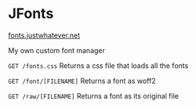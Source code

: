 # JFonts

[fonts.justwhatever.net](https://fonts.justwhatever.net)

My own custom font manager

`GET /fonts.css` Returns a css file that loads all the fonts

`GET /font/[FILENAME]` Returns a font as woff2

`GET /raw/[FILENAME]` Returns a font as its original file
